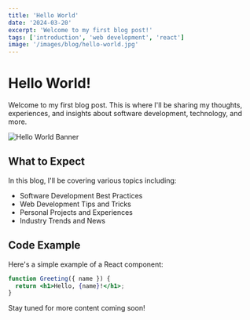 ```yaml
---
title: 'Hello World'
date: '2024-03-20'
excerpt: 'Welcome to my first blog post!'
tags: ['introduction', 'web development', 'react']
image: '/images/blog/hello-world.jpg'
---
```


# Hello World!

Welcome to my first blog post. This is where I'll be sharing my thoughts, experiences, and insights about software development, technology, and more.

![Hello World Banner](/images/blog/hello-world.jpg)

## What to Expect

In this blog, I'll be covering various topics including:

- Software Development Best Practices
- Web Development Tips and Tricks
- Personal Projects and Experiences
- Industry Trends and News

## Code Example

Here's a simple example of a React component:

```jsx
function Greeting({ name }) {
  return <h1>Hello, {name}!</h1>;
}
```

Stay tuned for more content coming soon! 
